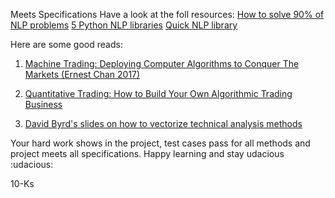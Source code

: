 Meets Specifications
Have a look at the foll resources:
[How to solve 90% of NLP problems](https://blog.insightdatascience.com/how-to-solve-90-of-nlp-problems-a-step-by-step-guide-fda605278e4e)
[5 Python NLP libraries](https://elitedatascience.com/python-nlp-libraries)
[Quick NLP library](https://github.com/outcastofmusic/quick-nlp)

Here are some good reads:

1. [Machine Trading: Deploying Computer Algorithms to Conquer The Markets (Ernest Chan 2017)](https://drive.google.com/file/d/1nspxQoYCviua46PVognoLgNuDqzudmZD/view?usp=sharing)

1. [Quantitative Trading: How to Build Your Own Algorithmic Trading Business](https://drive.google.com/file/d/1jdDdLjKYQm21203dJUcHxUo9ncsfsnRE/view)

1. [David Byrd's slides on how to vectorize technical analysis methods](https://drive.google.com/file/d/1vN-nfusnUjYrWOmjN1sD-F96zLVd4ROJ/view?usp=sharing)

Your hard work shows in the project, test cases pass for all methods and project meets all specifications. Happy learning and stay udacious :udacious:

10-Ks